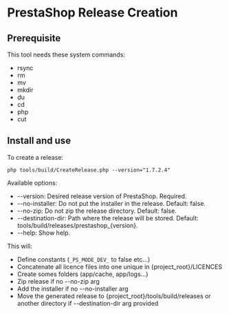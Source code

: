 # PrestaShop Release Creation

## Prerequisite

This tool needs these system commands:

- rsync
- rm
- mv
- mkdir
- du
- cd
- php
- cut

## Install and use

To create a release:

```
php tools/build/CreateRelease.php --version="1.7.2.4"
```

Available options:
* --version: Desired release version of PrestaShop. Required.
* --no-installer: Do not put the installer in the release. Default: false.
* --no-zip: Do not zip the release directory. Default: false.
* --destination-dir: Path where the release will be stored. Default: tools/build/releases/prestashop_{version}.
* --help: Show help.

This will:
            
* Define constants (`_PS_MODE_DEV_` to false etc...)
* Concatenate all licence files into one unique in {project_root}/LICENCES
* Create somes folders (app/cache, app/logs...)
* Zip release if no --no-zip arg
* Add the installer if no --no-installer arg
* Move the generated release to {project_root}/tools/build/releases or another directory if --destination-dir arg provided
